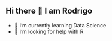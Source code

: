 ## Hi there 👋 I am Rodrigo





- 🌱 I’m currently learning Data Science
- 🤔 I’m looking for help with R


